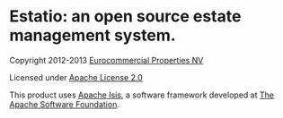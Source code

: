 Estatio: an open source estate management system.
=================================================

Copyright 2012-2013 [Eurocommercial Properties NV](http://www.eurocommercialproperties.com) 

Licensed under [Apache License 2.0](http://www.apache.org/licenses/LICENSE-2.0)

This product uses [Apache Isis](http://isis.apache.org), a software framework 
developed at [The Apache Software Foundation](http://www.apache.org/).
